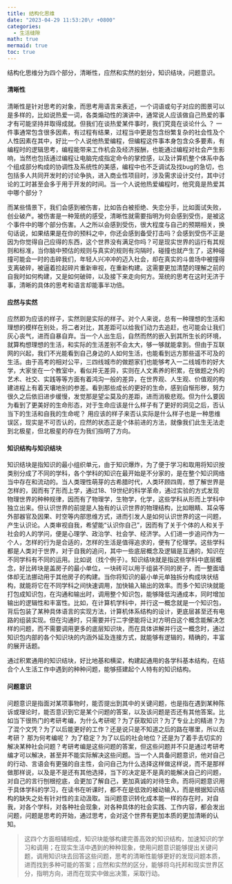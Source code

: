 ```yaml
---
title: 结构化思维
date: "2023-04-29 11:53:20\r +0800"
categories:
  - 生活缝隙
math: true
mermaid: true
toc: true
---
```

结构化思维分为四个部分，清晰性，应然和实然的划分，知识结块，问题意识。

#### 清晰性
清晰性是针对思考的对象，而思考用语言来表述，一个词语或句子对应的图景可以是多样的，比如说热爱一词，各类煽动性的演讲中，通常说人应该做自己热爱的事才有可能坚持并取得成就。但我们在谈热爱某件事时，我们究竟在谈论什么 ？ 一件事通常包含很多因素，有过程有结果，过程当中更是包含纷繁复杂的社会性及个人性因素在其中，好比一个人说他热爱编程，但编程这件事本身包含众多要素，有编程时的逻辑思考，编程能带来工作机会及经济报酬，也能通过编程对社会产生影响，当然也包括通过编程让电脑完成指定命令的掌控感，以及计算机整个体系中各个组成部分构成的协调性及系统性的美感，编程中也不乏调试及找bug的急切，也包括多人共同开发时的讨论争执，进入商业性项目时，涉及需求设计交付，其中讨论的工时甚至会多于用于开发的时间。当一个人说他热爱编程时，他究竟是热爱其中哪个部分？

而某些情景下，我们会感到被伤害，比如告白被拒绝、失恋分手，比如面试失败，创业破产。被伤害是一种笼统的感受，清晰性就需要指明为何会感到受伤，是被这个事件中的哪个部分伤害。人之所以会感到受伤，很大程度与自己的预期相关，换句话说，如果结果是在你的预料之中，你还会感到备受打击吗？会感到受伤不正是因为你觉得自己应得的东西，这个世界没有满足你吗？可是现实世界的运行有其规则和标准，当你脑中预估的规则与真实的规则有沟隔时，碰撞也就产生了，这种碰撞可能会一时的击碎我们，年轻人兴冲冲的迈入社会，却在真实的斗兽场中被撞得支离破碎，被逼着捡起碎片重新审视，在重新构建。这需要更加清楚的理解之前的自我时如何构建，又是如何破碎，以及接下来走向何方。笼统的思考在这时无济于事，清晰的具体的思考和语言却能事半功倍。

#### 应然与实然
应然即为应该的样子，实然则是实际的样子。对个人来说，总有一种理想的生活和理想的模样在别处，将二者对比，其差距可以给我们动力去追赶，也可能会让我们灰心丧气，进而自暴自弃。当一个人出生后，自然而然的嵌入到其所生长的环境，就算构想理想的生活，和实际的生活差别不会太大，够一够就能拿到。但由于互联网的兴起，我们不光能看到自己身边的人如何生活，也能看到远方那些遥不可及的生活。由于高考的相对公平，三四线城市的做题家们也能够考入一二线城市的好大学，大家坐在一个教室中，看似并无差异，实则在人文素养的积累，在做题之外的艺术、社交、实践等等方面有着鸿沟一般的差异，在世界观、人生观、价值观的构建进程上有着天壤地别的参差。看到那些成长的更好的生命，感到自惭形秽，努力很久之后依旧进步缓慢，发觉那是望尘莫及的差距，进而消极悲观。但为什么要因为看到了更美好的生命形态，对于生命应该是什么样子有了更好的洞见之后，否认当下的生活和自我的生命呢？ 用应该的样子来否认实际是什么样子也是一种思维误区，现实是不可否认的，应然的状态正是个体前进的方法，就像我们此生无法走到北极星，但北极星的存在为我们指明了方向。

#### 知识结构与知识结块
知识结块是指知识的最小组织单元，由于知识爆炸，为了便于学习和取用将知识按类别分成了不同的学科，各个学科的知识在最开始是不分家的，是在整个知识网络当中存在和流动的。当人类理性萌芽的古希腊时代，人类环顾四周，想了解世界是怎样的，因而有了形而上学，通过18、19世纪的科学革命，通过实验的方式发现物理世界的种种规律，因而有了物理学，生物学，化学，这些学科从形而上学科中独立出来。但认识世界的前提是人独有的认识世界的物理结构，比如眼睛、耳朵等外部器官及因果、时空等内部思维方式，进而引发人是如何认识世界的这一问题，产生认识论。人类审视自我，希望能“认识你自己”，因而有了关于个体的人和关于社会的人的学问，便是心理学、政治学、社会学、经济学。人们进一步追问作为一个人，怎样的行为是合适的，怎样的生活是值得追求的，便有了伦理学。这些学科都是人类对于世界，对于自我的追问，其中一些底层概念及逻辑是互通的，知识在不同学科有不同的运用。比如说（找个例子）。知识结块就是指这些学科中底层概念，好比砖块是盖房子的最小单位，一块砖可以用于组装不同的房子，而一整面墙体却无法挪动用于其他房子的构建。当你将知识的最小单元单独拆分构成块状结构，就能将它在不同学科之间快速调用，加快输入输出的效率。而多个知识块就能打包成知识包，在沟通和输出时，调用整个知识包，能够降低沟通成本，同时增加输出的逻辑性和丰富性。比如，在计算机学科中，并行这一概念就是一个知识包，背后包装了某种具体语言的实现方法，计算机体系结构的设计，更底层甚至还有电路的组装实现。但在沟通时，只需要并行二字便能将让对方明白这个概念能解决怎样的问题，而不需要调用更多的底层知识块，而在具体讲解并行这一概念时，通过知识包内部的各个知识块的内涵外延及连接方式，就能够有逻辑的，精确的，丰富的展开话题。

通过积累通用的知识结块，好比地基和横梁，构建起通用的各学科基本结构，在结合个人生活工作中遇到的种种问题，能够搭建起个人特有的知识结构。

#### 问题意识 
问题意识是指面对某项事物时，能否提出到其中的关键问题，也是指在遇到某种陈诉或理论时，能否意识到它是某个问题的答案，以及该问题是否还有其他答案。比如当下很热门的考研考编，为什么考研呢？为了获取知识？为了专业上的精进？为了混个文凭？为了以后能更好的工作？还是说只是不知道之后的路在哪里，所以去考研？ 那为何考编呢？ 为了稳定？为了以后的社会地位？还是为了着手去切实的解决某种社会问题？考研考编是这些问题的答案，但这些问题并不只是通过考研考编才可以解决，甚至并不能实际解决这些问题。当一个人具备问题意识，他对自己的行动、言语会有更强的自主性，会问自己为什么选择这样做这样说，而不是那样做那样说，以及是不是还有其他选择，当下的决定是不是真的能解决自己的问题，对自己的言行刨根挖底，会更加了解自己，更加真诚的对待生命。而将问题意识用于具体学科的学习，在读书在听课时，都不在是低效的被动输入，而是根据知识结构的缺失之处有针对性的主动汲取。当问题意识转化成本能一样的存在时，对自我，对各个学科，对各种社会现象，对各种具体的社会实践、工作内容，都会发出问题，问题是思考的开始，通过思考，会对这个世界有更加本质的更加清晰的认知。

> 这四个方面相辅相成，知识块能够构建完善高效的知识结构，加速知识的学习和调用；在现实生活中遇到的种种现象，使用问题意识能够提出关键问题，调用知识块去回答这些问题，思考的清晰性能够更好的发现问题本质，进而找到多种可能的答案；应然和实然的区分，能够将乌托邦和现实世界区分，指明方向，进而在现实中做出决策，采取行动。

  
  
